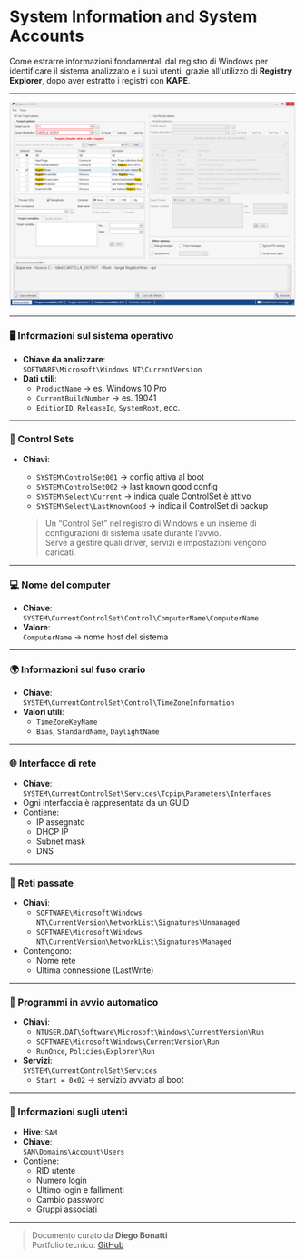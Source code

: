 
# System Information and System Accounts

Come estrarre informazioni fondamentali dal registro di Windows per identificare il sistema analizzato e i suoi utenti, grazie all'utilizzo di **Registry Explorer**, dopo aver estratto i registri con **KAPE**.

---

![alt](Screenshots/Extr_KAPE.png)


---

### 🖥️ Informazioni sul sistema operativo

- **Chiave da analizzare**:  
  `SOFTWARE\Microsoft\Windows NT\CurrentVersion`
- **Dati utili**:  
  - `ProductName` → es. Windows 10 Pro  
  - `CurrentBuildNumber` → es. 19041  
  - `EditionID`, `ReleaseId`, `SystemRoot`, ecc.

---

### 🧩 Control Sets

- **Chiavi**:
  - `SYSTEM\ControlSet001` → config attiva al boot
  - `SYSTEM\ControlSet002` → last known good config
  - `SYSTEM\Select\Current` → indica quale ControlSet è attivo
  - `SYSTEM\Select\LastKnownGood` → indica il ControlSet di backup
  
  >Un “Control Set” nel registro di Windows è un insieme di configurazioni di sistema usate durante l’avvio.  
  Serve a gestire quali driver, servizi e impostazioni vengono caricati.

---

### 💻 Nome del computer

- **Chiave**:  
  `SYSTEM\CurrentControlSet\Control\ComputerName\ComputerName`
- **Valore**:  
  `ComputerName` → nome host del sistema

---

### 🌍 Informazioni sul fuso orario

- **Chiave**:  
  `SYSTEM\CurrentControlSet\Control\TimeZoneInformation`
- **Valori utili**:  
  - `TimeZoneKeyName`  
  - `Bias`, `StandardName`, `DaylightName`

---

### 🌐 Interfacce di rete

- **Chiave**:  
  `SYSTEM\CurrentControlSet\Services\Tcpip\Parameters\Interfaces`
- Ogni interfaccia è rappresentata da un GUID
- Contiene:
  - IP assegnato
  - DHCP IP
  - Subnet mask
  - DNS

---

### 📶 Reti passate

- **Chiavi**:
  - `SOFTWARE\Microsoft\Windows NT\CurrentVersion\NetworkList\Signatures\Unmanaged`
  - `SOFTWARE\Microsoft\Windows NT\CurrentVersion\NetworkList\Signatures\Managed`
- Contengono:
  - Nome rete
  - Ultima connessione (LastWrite)

---

### 🚀 Programmi in avvio automatico

- **Chiavi**:
  - `NTUSER.DAT\Software\Microsoft\Windows\CurrentVersion\Run`
  - `SOFTWARE\Microsoft\Windows\CurrentVersion\Run`
  - `RunOnce`, `Policies\Explorer\Run`
- **Servizi**:  
  `SYSTEM\CurrentControlSet\Services`  
  - `Start = 0x02` → servizio avviato al boot

---

### 👤 Informazioni sugli utenti

- **Hive**: `SAM`
- **Chiave**:  
  `SAM\Domains\Account\Users`
- Contiene:
  - RID utente
  - Numero login
  - Ultimo login e fallimenti
  - Cambio password
  - Gruppi associati









---
>Documento curato da **Diego Bonatti**  
Portfolio tecnico: [GitHub](https://github.com/diego-bonatti)